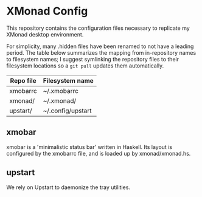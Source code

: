 XMonad Config
==============

This repository contains the configuration files necessary to
replicate my XMonad desktop environment.

For simplicity, many .hidden files have been renamed to not have a
leading period. The table below summarizes the mapping from
in-repository names to filesystem names; I suggest symlinking the
repository files to their filesystem locations so a `git pull` updates
them automatically.

| Repo file | Filesystem name |
| --------- | --------------- |
| xmobarrc  | ~/.xmobarrc     |
| xmonad/   | ~/.xmonad/      |
| upstart/  | ~/.config/upstart |

xmobar
------

xmobar is a 'minimalistic status bar' written in Haskell. Its layout
is configured by the xmobarrc file, and is loaded up by
xmonad/xmonad.hs.

upstart
-------

We rely on Upstart to daemonize the tray utilities.